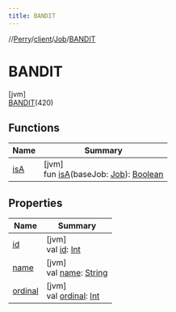 ```yaml
---
title: BANDIT
---
```

//[Perry](../../../../index.html)/[client](../../index.html)/[Job](../index.html)/[BANDIT](index.html)



# BANDIT



[jvm]\
[BANDIT](index.html)(420)



## Functions


| Name | Summary |
|---|---|
| [isA](../is-a.html) | [jvm]<br>fun [isA](../is-a.html)(baseJob: [Job](../index.html)): [Boolean](https://kotlinlang.org/api/latest/jvm/stdlib/kotlin/-boolean/index.html) |


## Properties


| Name | Summary |
|---|---|
| [id](id.html) | [jvm]<br>val [id](id.html): [Int](https://kotlinlang.org/api/latest/jvm/stdlib/kotlin/-int/index.html) |
| [name](name.html) | [jvm]<br>val [name](name.html): [String](https://kotlinlang.org/api/latest/jvm/stdlib/kotlin/-string/index.html) |
| [ordinal](ordinal.html) | [jvm]<br>val [ordinal](ordinal.html): [Int](https://kotlinlang.org/api/latest/jvm/stdlib/kotlin/-int/index.html) |

